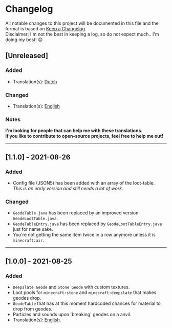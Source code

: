 # Changelog

All notable changes to this project will be documented in this file 
and the format is based on [Keep a Changelog](https://keepachangelog.com/en/1.0.0/).  
Disclaimer; I'm not the best in keeping a log, so do not expect much.. I'm doing my best! 😊

## [Unreleased]
### Added
- Translation(s): [Dutch](/bin/main/assets/geodes/lang/nl_nl.json)

### Changed
- Translation(s): [English](bin/main/assets/geodes/lang/en_us.json)

### Notes
**I'm looking for people that can help me with these translations.  
If you like to contribute to open-source projects, feel free to help me out!**

---

## [1.1.0] - 2021-08-26
### Added
- Config file (JSON5) has been added with an array of the loot-table.  
  *This is an early version and still needs a lot of work.*

### Changed
- `GeodeTable.java` has been replaced by an improved version: `GeodeLootTable.java`.
- `GeodeTableEntry.java` has been replaced by `GeodeLootTableEntry.java` just for name sake.
- You're not getting the same item twice in a row anymore unless it is `minecraft:air`.

---

## [1.0.0] - 2021-08-25
### Added
- `Deepslate Geode` and `Stone Geode` with custom textures.
- Loot pools for `minecraft:stone` and `minecraft:deepslate` that makes geodes drop.
- `GeodeTable` that has at this moment hardcoded chances for material to drop from geodes.
- Particles and sounds upon 'breaking' geodes on a anvil.
- Translation(s): [English](src/main/resources/assets/geodes/lang/en_us.json).